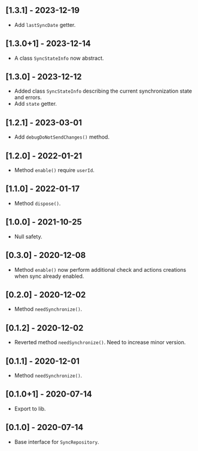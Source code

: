 ## [1.3.1] - 2023-12-19

* Add `lastSyncDate` getter.

## [1.3.0+1] - 2023-12-14

* A class `SyncStateInfo` now abstract.

## [1.3.0] - 2023-12-12

* Added class `SyncStateInfo` describing the current synchronization state and errors.
* Add `state` getter.

## [1.2.1] - 2023-03-01

* Add `debugDoNotSendChanges()` method.

## [1.2.0] - 2022-01-21

* Method `enable()` require `userId`.

## [1.1.0] - 2022-01-17

* Method `dispose()`.

## [1.0.0] - 2021-10-25

* Null safety.

## [0.3.0] - 2020-12-08

* Method `enable()` now perform additional check and actions creations
when sync already enabled.

## [0.2.0] - 2020-12-02

* Method `needSynchronize()`.

## [0.1.2] - 2020-12-02

* Reverted method `needSynchronize()`. Need to increase minor version.

## [0.1.1] - 2020-12-01

* Method `needSynchronize()`.

## [0.1.0+1] - 2020-07-14

* Export to lib.

## [0.1.0] - 2020-07-14

* Base interface for `SyncRepository`.
